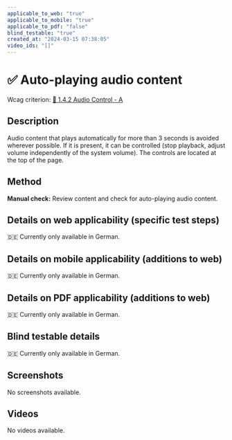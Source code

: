 ```yaml
---
applicable_to_web: "true"
applicable_to_mobile: "true"
applicable_to_pdf: "false"
blind_testable: "true"
created_at: "2024-03-15 07:38:05"
video_ids: "[]"
---
```


# ✅ Auto-playing audio content

Wcag criterion: [📜 1.4.2 Audio Control - A](..)

## Description

Audio content that plays automatically for more than 3 seconds is avoided wherever possible. If it is present, it can be controlled (stop playback, adjust volume independently of the system volume). The controls are located at the top of the page.

## Method

**Manual check:** Review content and check for auto-playing audio content.

## Details on web applicability (specific test steps)

🇩🇪 Currently only available in German.

## Details on mobile applicability (additions to web)

🇩🇪 Currently only available in German.

## Details on PDF applicability (additions to web)

🇩🇪 Currently only available in German.

## Blind testable details

🇩🇪 Currently only available in German.

## Screenshots

No screenshots available.

## Videos

No videos available.
